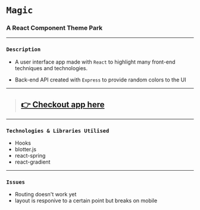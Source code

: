 # `Magic`

### A React Component Theme Park

---

### `Description`

- A user interface app made with `React` to highlight many front-end techniques and technologies.

- Back-end API created with `Express` to provide random colors to the UI

---

> ## [👉 Checkout app here](http://www.bamerf-magic.com/)

---

### `Technologies & Libraries Utilised`

- Hooks
- blotter.js
- react-spring
- react-gradient

---

### `Issues`

- Routing doesn't work yet
- layout is responive to a certain point but breaks on mobile

